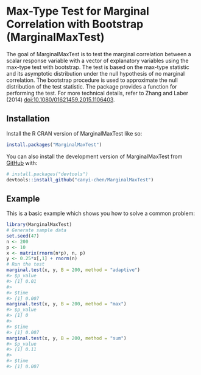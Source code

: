 
<!-- README.md is generated from README.Rmd. Please edit that file -->

# Max-Type Test for Marginal Correlation with Bootstrap (MarginalMaxTest)

<!-- badges: start -->
<!-- badges: end -->

The goal of MarginalMaxTest is to test the marginal correlation between
a scalar response variable with a vector of explanatory variables using
the max-type test with bootstrap. The test is based on the max-type
statistic and its asymptotic distribution under the null hypothesis of
no marginal correlation. The bootstrap procedure is used to approximate
the null distribution of the test statistic. The package provides a
function for performing the test. For more technical details, refer to
Zhang and Laber (2014) <doi:10.1080/01621459.2015.1106403>.

## Installation

Install the R CRAN version of MarginalMaxTest like so:

``` r
install.packages("MarginalMaxTest")
```

You can also install the development version of MarginalMaxTest from
[GitHub](https://github.com/) with:

``` r
# install.packages("devtools")
devtools::install_github("canyi-chen/MarginalMaxTest")
```

## Example

This is a basic example which shows you how to solve a common problem:

``` r
library(MarginalMaxTest)
# Generate sample data
set.seed(47)
n <- 200
p <- 10
x <- matrix(rnorm(n*p), n, p)
y <- 0.25*x[,1] + rnorm(n)
# Run the test
marginal.test(x, y, B = 200, method = "adaptive")
#> $p_value
#> [1] 0.01
#> 
#> $time
#> [1] 0.007
marginal.test(x, y, B = 200, method = "max")
#> $p_value
#> [1] 0
#> 
#> $time
#> [1] 0.007
marginal.test(x, y, B = 200, method = "sum")
#> $p_value
#> [1] 0.11
#> 
#> $time
#> [1] 0.007
```
